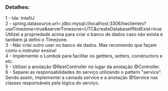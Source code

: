 
<h3>Detalhes:</h3>
1 - Ide: IntelliJ<br>
2 - spring.datasource.url= jdbc:mysql://localhost:3306/twclientes?useTimezone=true&serverTimezone=UTC&createDatabaseIfNotExist=true<br>
Utilizei a propriedade acima para criar o banco de dados caso não exista e também já defini o Timezone.<br>
3 - Não criei outro user no banco de dados. Mas recomendo que façam como o instrutor ensina!<br>
4 - Implementei o Lombok para facilitar os gettters, setters, constructors e etc.<br>
5 - Utilizei a anotação @RestController no lugar da anotação @Controller.<br>
6 - Separei as responsabilidades do serviço utilizando o pattern "service". Sendo assim, implementei a camada service e a anotação @Service nas classes responsáveis pela lógica do serviço.<br>


